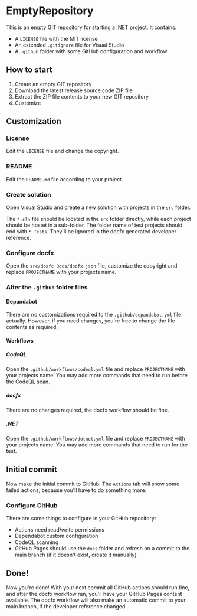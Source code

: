 # EmptyRepository

This is an empty GIT repository for starting a .NET project. It contains:

- A `LICENSE` file with the MIT license
- An extended `.gitignore` file for Visual Studio
- A `.github` folder with some GitHub configuration and workflow

## How to start

1. Create an empty GIT repository
2. Download the latest release source code ZIP file
3. Extract the ZIP file contents to your new GIT repository
4. Customize

## Customization

### License

Edit the `LICENSE` file and change the copyright.

### README

Edit the `README.md` file according to your project.

### Create solution

Open Visual Studio and create a new solution with projects in the `src` folder.

The `*.sln` file should be located in the `src` folder directly, while each 
project should be hostet in a sub-folder. The folder name of test projects 
should end with `* Tests`. They'll be ignored in the docfx generated developer 
reference.

### Configure docfx

Open the `src/doxfc Docs/docfx.json` file, customize the copyright and replace 
`PROJECTNAME` with your projects name.

### Alter the `.github` folder files

#### Depandabot

There are no customizations required to the `.github/depandabot.yml` file 
actually. However, if you need changes, you're free to change the file 
contents as required.

#### Workflows

##### CodeQL

Open the `.github/workflows/codeql.yml` file and replace `PROJECTNAME` with 
your projects name. You may add more commands that need to run before the 
CodeQL scan.

##### docfx

There are no changes required, the docfx workflow should be fine.

##### .NET

Open the `.github/workflows/dotnet.yml` file and replace `PROJECTNAME` with 
your projects name. You may add more commands that need to run for the test.

## Initial commit

Now make the initial commit to GitHub. The `Actions` tab will show some failed 
actions, because you'll have to do something more:

### Configure GitHub

There are some things to configure in your GitHub repository:

- Actions need read/write permissions
- Dependabot custom configuration
- CodeQL scanning
- GitHub Pages should use the `docs` folder and refresh on a commit to the 
main branch (if it doesn't exist, create it manually).

## Done!

Now you're done! With your next commit all GitHub actions should run fine, and 
after the docfx workflow ran, you'll have your GitHub Pages content available. 
The docfx workflow will also make an automatic commit to your main branch, if 
the developer reference changed.

